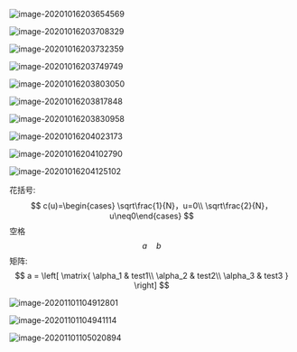 

![image-20201016203654569](D:\TOOLS\typora\Typory_data\inmages\image-20201016203654569.png)

![image-20201016203708329](D:\TOOLS\typora\Typory_data\inmages\image-20201016203708329.png)

![image-20201016203732359](D:\TOOLS\typora\Typory_data\inmages\image-20201016203732359.png)

![image-20201016203749749](D:\TOOLS\typora\Typory_data\inmages\image-20201016203749749.png)

![image-20201016203803050](D:\TOOLS\typora\Typory_data\inmages\image-20201016203803050.png)

![image-20201016203817848](D:\TOOLS\typora\Typory_data\inmages\image-20201016203817848.png)

![image-20201016203830958](D:\TOOLS\typora\Typory_data\inmages\image-20201016203830958.png)

![image-20201016204023173](D:\TOOLS\typora\Typory_data\inmages\image-20201016204023173.png)

![image-20201016204102790](D:\TOOLS\typora\Typory_data\inmages\image-20201016204102790.png)

![image-20201016204125102](D:\TOOLS\typora\Typory_data\inmages\image-20201016204125102.png)

花括号:
$$
c(u)=\begin{cases} \sqrt\frac{1}{N}，u=0\\ \sqrt\frac{2}{N}， u\neq0\end{cases}
$$
空格
$$
a \quad b
$$
矩阵:
$$
a = \left[
\matrix{
  \alpha_1 & test1\\
  \alpha_2 & test2\\
  \alpha_3 & test3 
}
\right]
$$

![image-20201101104912801](D:\TOOLS\Typora\Typory_data\inmages\image-20201101104912801.png)	

![image-20201101104941114](D:\TOOLS\Typora\Typory_data\inmages\image-20201101104941114.png)

![image-20201101105020894](D:\TOOLS\Typora\Typory_data\inmages\image-20201101105020894.png)